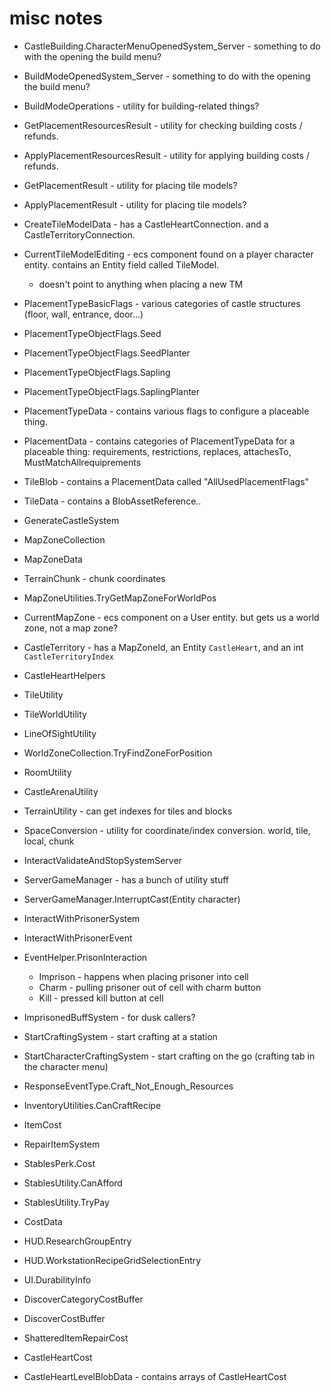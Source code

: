 # misc notes

- CastleBuilding.CharacterMenuOpenedSystem_Server - something to do with the opening the build menu?
- BuildModeOpenedSystem_Server - something to do with the opening the build menu?

- BuildModeOperations - utility for building-related things?

- GetPlacementResourcesResult - utility for checking building costs / refunds.
- ApplyPlacementResourcesResult - utility for applying building costs / refunds.

- GetPlacementResult - utility for placing tile models?
- ApplyPlacementResult - utility for placing tile models?



- CreateTileModelData - has a CastleHeartConnection. and a CastleTerritoryConnection.

- CurrentTileModelEditing - ecs component found on a player character entity. contains an Entity field called TileModel.
  - doesn't point to anything when placing a new TM




- PlacementTypeBasicFlags - various categories of castle structures (floor, wall, entrance, door...)

- PlacementTypeObjectFlags.Seed
- PlacementTypeObjectFlags.SeedPlanter

- PlacementTypeObjectFlags.Sapling
- PlacementTypeObjectFlags.SaplingPlanter

- PlacementTypeData - contains various flags to configure a placeable thing.
- PlacementData - contains categories of PlacementTypeData for a placeable thing: requirements, restrictions, replaces, attachesTo, MustMatchAllrequiprements

- TileBlob - contains a PlacementData called "AllUsedPlacementFlags"
- TileData - contains a BlobAssetReference<TileBlob>..



- GenerateCastleSystem


- MapZoneCollection
- MapZoneData
- TerrainChunk - chunk coordinates

- MapZoneUtilities.TryGetMapZoneForWorldPos


- CurrentMapZone - ecs component on a User entity. but gets us a world zone, not a map zone?

- CastleTerritory - has a MapZoneId, an Entity `CastleHeart`, and an int `CastleTerritoryIndex`

- CastleHeartHelpers


- TileUtility
- TileWorldUtility


- LineOfSightUtility

- WorldZoneCollection.TryFindZoneForPosition

- RoomUtility

- CastleArenaUtility

- TerrainUtility - can get indexes for tiles and blocks

- SpaceConversion - utility for coordinate/index conversion. world, tile, local, chunk


- InteractValidateAndStopSystemServer


- ServerGameManager - has a bunch of utility stuff

- ServerGameManager.InterruptCast(Entity character)

- InteractWithPrisonerSystem
- InteractWithPrisonerEvent
- EventHelper.PrisonInteraction
  - Imprison - happens when placing prisoner into cell
  - Charm - pulling prisoner out of cell with charm button
  - Kill - pressed kill button at cell

- ImprisonedBuffSystem - for dusk callers?


- StartCraftingSystem - start crafting at a station
- StartCharacterCraftingSystem - start crafting on the go (crafting tab in the character menu)

- ResponseEventType.Craft_Not_Enough_Resources

- InventoryUtilities.CanCraftRecipe

- ItemCost

- RepairItemSystem

- StablesPerk.Cost
- StablesUtility.CanAfford
- StablesUtility.TryPay

- CostData

- HUD.ResearchGroupEntry
- HUD.WorkstationRecipeGridSelectionEntry
- UI.DurabilityInfo

- DiscoverCategoryCostBuffer
- DiscoverCostBuffer

- ShatteredItemRepairCost

- CastleHeartCost
- CastleHeartLevelBlobData - contains arrays of CastleHeartCost



